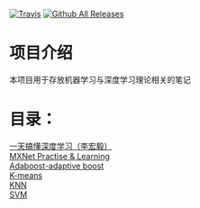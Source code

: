 
[![Travis](https://img.shields.io/travis/rust-lang/rust.svg)](https://github.com/keloli/NoteBook)
[![Github All Releases](https://img.shields.io/badge/downloads-300KB-green.svg)](https://github.com/keloli/NoteBook)
# 项目介绍
本项目用于存放机器学习与深度学习理论相关的笔记

# 目录：
   [一天搞懂深度学习（李宏毅）](https://github.com/keloli/NoteBook/tree/master/DeepLearning%20One%20Day)  
   [MXNet Practise & Learning](https://github.com/keloli/MXNetPractise)  
   [Adaboost-adaptive boost](https://github.com/keloli/NoteBook/tree/master/Adaboost-adaptive%20boost)  
   [K-means](https://github.com/keloli/NoteBook/tree/master/K-means)  
   [KNN](https://github.com/keloli/NoteBook/tree/master/KNN)  
   [SVM](https://github.com/keloli/NoteBook/tree/master/SVM)
